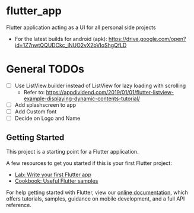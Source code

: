 # flutter_app
Flutter application acting as a UI for all personal side projects
- For the latest builds for android (apk): https://drive.google.com/open?id=1Z7nwtQQUDCkc_iNUO2vX2bVIoShgQfLD


# General TODOs
- [ ] Use ListView.builder instead of ListView for lazy loading with scrolling
  - Refer to: https://appdividend.com/2019/01/01/flutter-listview-example-displaying-dynamic-contents-tutorial/
- [ ] Add splashscreen to app
- [ ] Add Custom font 
- [ ] Decide on Logo and Name

## Getting Started

This project is a starting point for a Flutter application.

A few resources to get you started if this is your first Flutter project:

- [Lab: Write your first Flutter app](https://flutter.dev/docs/get-started/codelab)
- [Cookbook: Useful Flutter samples](https://flutter.dev/docs/cookbook)

For help getting started with Flutter, view our
[online documentation](https://flutter.dev/docs), which offers tutorials,
samples, guidance on mobile development, and a full API reference.
